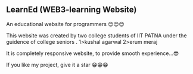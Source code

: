 ## LearnEd (WEB3-learning Website)
An educational website for programmers 😊😊😊  

This website was created by two college students of IIT PATNA under the guidence of college seniors .
1>kushal agarwal
2>erum meraj
   
It is completely responsive website, to provide smooth experience...😎  

If you like my project, give it a star  😁😁😁
